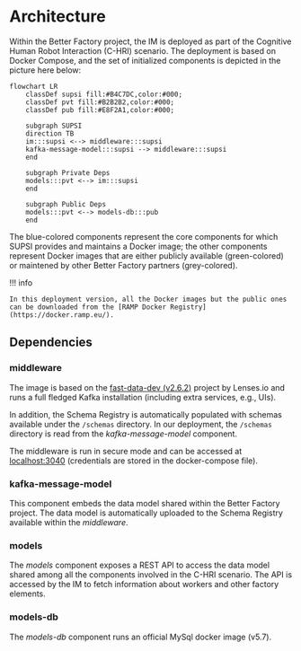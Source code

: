 # Architecture

Within the Better Factory project, the IM is deployed as part of the Cognitive Human Robot Interaction (C-HRI) scenario.
The deployment is based on Docker Compose, and the set of initialized components is depicted in the picture here below:

``` mermaid
flowchart LR
    classDef supsi fill:#B4C7DC,color:#000;
    classDef pvt fill:#B2B2B2,color:#000;
    classDef pub fill:#E8F2A1,color:#000;

    subgraph SUPSI
    direction TB
    im:::supsi <--> middleware:::supsi
    kafka-message-model:::supsi --> middleware:::supsi
    end

    subgraph Private Deps
    models:::pvt <--> im:::supsi
    end

    subgraph Public Deps
    models:::pvt <--> models-db:::pub
    end

```

The blue-colored components represent the core components for which SUPSI provides and maintains a Docker image; the other components represent Docker images that are either publicly available (green-colored) or maintened by other Better Factory partners (grey-colored).

!!! info

    In this deployment version, all the Docker images but the public ones can be downloaded from the [RAMP Docker Registry](https://docker.ramp.eu/).

## Dependencies

### middleware

The image is based on the [fast-data-dev (v2.6.2)](https://github.com/lensesio/fast-data-dev/tree/fdd/2.6.2) project by Lenses.io and runs a full fledged Kafka installation (including extra services, e.g., UIs).

In addition, the Schema Registry is automatically populated with schemas available under the `/schemas` directory. In our deployment, the `/schemas` directory is read from the *kafka-message-model* component.

The middleware is run in secure mode and can be accessed at [localhost:3040](localhost:3040) (credentials are stored in the docker-compose file).

### kafka-message-model
This component embeds the data model shared within the Better Factory project. The data model is automatically uploaded to the Schema Registry available within the *middleware*.

### models
The *models* component exposes a REST API to access the data model shared among all the components involved in the C-HRI scenario. The API is accessed by the IM to fetch information about workers and other factory elements.

### models-db
The *models-db* component runs an official MySql docker image (v5.7).
